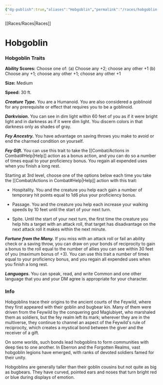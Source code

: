 ```yaml
---
{"dg-publish":true,"aliases":"Hobgoblin","permalink":"/races/hobgoblin-pr/","dgHomeLink":false,"dgPassFrontmatter":true}
---
```


[[Races/Races|Races]]
# Hobgoblin

### Hobgoblin Traits
**Ability Scores:** Choose one of: (a) Choose any +2; choose any other +1 (b) Choose any +1; choose any other +1; choose any other +1

**Size:** Medium

**Speed:** 30 ft. 

***Creature Type.*** You are a Humanoid. You are also considered a goblinoid for any prerequisite or effect that requires you to be a goblinoid.

***Darkvision.*** You can see in dim light within 60 feet of you as if it were bright light and in darkness as if it were dim light. You discern colors in that darkness only as shades of gray.

***Fey Ancestry.*** You have advantage on saving throws you make to avoid or end the charmed condition on yourself.

***Fey Gift.*** You can use this trait to take the [[Combat/Actions in Combat#Help|Help]] action as a bonus action, and you can do so a number of times equal to your proficiency bonus. You regain all expended uses when you finish a long rest.

Starting at 3rd level, choose one of the options below each time you take the [[Combat/Actions in Combat#Help|Help]] action with this trait:

-   Hospitality. You and the creature you help each gain a number of temporary hit points equal to 1d6 plus your proficiency bonus.
    
-   Passage. You and the creature you help each increase your walking speeds by 10 feet until the start of your next turn.
    
-   Spite. Until the start of your next turn, the first time the creature you help hits a target with an attack roll, that target has disadvantage on the next attack roll it makes within the next minute.
    

***Fortune from the Many.*** If you miss with an attack roll or fail an ability check or a saving throw, you can draw on your bonds of reciprocity to gain a bonus to the roll equal to the number of allies you can see within 30 feet of you (maximum bonus of +3). You can use this trait a number of times equal to your proficiency bonus, and you regain all expended uses when you finish a long rest.

***Languages.*** You can speak, read, and write Common and one other language that you and your DM agree is appropriate for your character.

### Info
Hobgoblins trace their origins to the ancient courts of the Feywild, where they first appeared with their goblin and bugbear kin. Many of them were driven from the Feywild by the conquering god Maglubiyet, who marshaled them as soldiers, but the fey realm left its mark; wherever they are in the multiverse, they continue to channel an aspect of the Feywild's rule of reciprocity, which creates a mystical bond between the giver and the receiver of a gift.

On some worlds, such bonds lead hobgoblins to form communities with deep ties to one another. In Eberron and the Forgotten Realms, vast hobgoblin legions have emerged, with ranks of devoted soldiers famed for their unity.

Hobgoblins are generally taller than their goblin cousins but not quite as big as bugbears. They have curved, pointed ears and noses that turn bright red or blue during displays of emotion.
